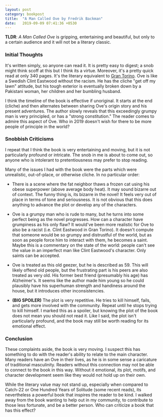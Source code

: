 ```yaml
---
layout: post
category: bookpost
title:  "A Man Called Ove by Fredrik Backman"
date:   2019-09-09 07:41:36 +0530
---
```


__TLDR__: _A Man Called Ove_ is gripping, entertaining and beautiful, but only to a certain audience and it will not be a literary classic. 


### Initial Thoughts
It's written simply, so anyone can read it. It is pretty easy to digest; a snob might think scoff at this but I think its a virtue. Moreover, it's a pretty quick read at only 340 pages. It's the literary equivalent to [Gran Torino](https://www.imdb.com/title/tt1205489/). Ove is like a Swedish Clint Eastwood without the racism. He has the cliche "get off my lawn" attitude, but his tough exterior is eventually broken down by a Pakistani woman, her children and her bumbling husband.

I think the timeline of the book is effective if unoriginal. It starts at the end (cliche) and then alternates between sharing Ove's origin story and his present adventures. The author slowly reveals that this exceedingly grumpy man is very principled, or has a "strong constitution." The reader comes to admire this aspect of Ove. Who in 2019 doesn't wish for there to be more people of principle in the world?

### Snobbish Criticisms

I repeat that I think the book is very entertaining and moving, but it is not particularly profound or intricate. The snob in me is about to come out, so anyone who is intolerant to pretentiousness may prefer to stop reading.

Many of the issues I had with the book were the parts which were unrealistic, out-of-place, or otherwise cliche. In no particular order:

- There is a scene where the fat neighbor thaws a frozen cat using his obese superpower (above average body heat). It may sound bizarre out of context. The funny thing is, its bizarre in the novel! It feels very out of place in terms of tone and seriousness. It is not obvious that this does anything to advance the plot or develop any of the characters.

- Ove is a grumpy man who is rude to many, but he turns into some perfect being as the novel progresses. How can a character have grumpiness as his only flaw? It would've been more realistic for Ove to also be a racist (i.e. Clint Eastwood in Gran Torino). It doesn't compute that someone would be so grumpy and distrustful of the world, but as soon as people force him to interact with them, he becomes a saint. Maybe this is a commentary on the state of the world: people can't see the value in an imperfect man like Clint Eastwood's character. Only saints can be accepted. 

- Ove is treated as this old geezer, but he is described as 59. This will likely offend old people, but the frustrating part is his peers are also treated as very old. His former best friend (presumably his age) has Alzheimer's. It seems like the author made him young so he could plausibly have his superhuman strength and handiness around the house, but it introduces other inconsistencies.

- __(BIG SPOILER)__ The plot is very repetitive. He tries to kill himself, fails, and gets more involved with the community. Repeat until he stops trying to kill himself. I marked this as a spoiler, but knowing the plot of the book does not mean you should not read it. Like I said, the plot isn't particularly profound, and the book may still be worth reading for its emotional effect.

### Conclusion
These complaints aside, the book is very moving. I suspect this has something to do with the reader's ability to relate to the main character. Many readers have an Ove in their lives, as he is in some sense a caricature of traditional masculinity. Readers without this connection may not be able to connect to the book in this way. Without it emotional, its plot, motifs, and  character development seem like they would not hold up on their own. 

While the literary value may not stand up, especially when compared to Catch-22 or One Hundred Years of Solitude (some recent reads), its nevertheless a powerful book that inspires the reader to be kind. I walked away from the book wanting to help out in my community, to contribute to those less fortunate, and be a better person. Who can criticize a book that has this effect?
